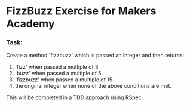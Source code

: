 # FizzBuzz Exercise for Makers Academy

### Task:

Create a method 'fizzbuzz' which is passed an integer and then returns:

1. 'fizz' when passed a multiple of 3
2. 'buzz' when passed a multiple of 5
3. 'fizzbuzz' when passed a multiple of 15
4. the original integer when none of the above conditions are met.

This will be completed in a TDD approach using RSpec.
